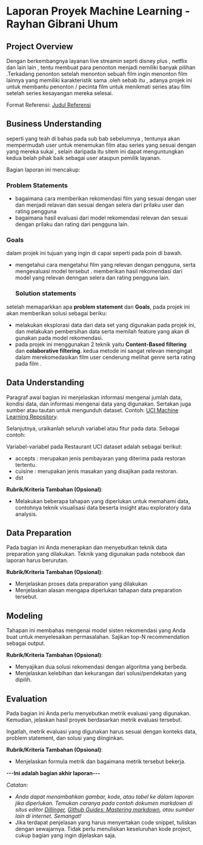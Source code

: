 # Laporan Proyek Machine Learning - Rayhan Gibrani Uhum 

## Project Overview

Dengan berkembangnya layanan live streamin seprti disney plus , netflix dan lain lain , tentu membuat para penonton menjadi nemiliki banyak pilihan .Terkadang penonton setelah menonton sebuah film ingin menonton film lainnya yang memiliki karakteristik sama .oleh sebab itu , adanya projek ini untuk membantu penonton / pecinta film untuk menikmati series atau film setelah series kesayangan mereka selesai.
  
  Format Referensi: [Judul Referensi](https://scholar.google.com/) 

## Business Understanding

seperti yang teah di bahas pada sub bab sebelumnya , tentunya akan mempermudah user untuk menemukan film atau series yang sesuai dengan yang mereka sukai , selain daripada itu sitem ini dapat menguntungkan kedua belah pihak baik sebagai user ataupun pemilik layanan.

Bagian laporan ini mencakup:

### Problem Statements

-  bagaimana cara  memberikan rekomendasi film yang sesuai dengan user dan menjadi relavan dan sesuai dengan selera dari prilaku user dan rating pengguna 
-  bagaimana hasil evaluasi dari model rekomendasi relevan dan sesuai dengan prilaku dan rating dari pengguna lain. 
### Goals
dalam projek ini tujuan  yang ingin di capai seperti pada poin di bawah.

-  mengetahui cara mengetahui film yang relevan dengan pengguna, serta mengevaluasi model tersebut .
   memberikan hasil rekomendasi dari  model yang relevan denngan selera dan rating pengguna lain. 

    ### Solution statements
  setelah memaparkkan apa **problem statement** dan  **Goals**, pada projek ini akan memberikan solusi  sebagai beriku: 
  - melakukan eksplorasi data dari data set yang digunakan pada projek ini, dan melakukan pembersihan data serta memilah feature yang akan di gunakan pada model rekomendasi.
  - pada projek ini menggunakan 2 teknik  yaitu **Content-Based filtering** dan **colaborative filtering**. kedua metode ini sangat relevan mengingat  dalam merekomedasikan film user cenderung melihat genre serta rating pada film .
## Data Understanding
Paragraf awal bagian ini menjelaskan informasi mengenai jumlah data, kondisi data, dan informasi mengenai data yang digunakan. Sertakan juga sumber atau tautan untuk mengunduh dataset. Contoh: [UCI Machine Learning Repository](https://archive.ics.uci.edu/ml/datasets/Restaurant+%26+consumer+data).

Selanjutnya, uraikanlah seluruh variabel atau fitur pada data. Sebagai contoh:  

Variabel-variabel pada Restaurant UCI dataset adalah sebagai berikut:
- accepts : merupakan jenis pembayaran yang diterima pada restoran tertentu.
- cuisine : merupakan jenis masakan yang disajikan pada restoran.
- dst

**Rubrik/Kriteria Tambahan (Opsional)**:
- Melakukan beberapa tahapan yang diperlukan untuk memahami data, contohnya teknik visualisasi data beserta insight atau exploratory data analysis.

## Data Preparation
Pada bagian ini Anda menerapkan dan menyebutkan teknik data preparation yang dilakukan. Teknik yang digunakan pada notebook dan laporan harus berurutan.

**Rubrik/Kriteria Tambahan (Opsional)**: 
- Menjelaskan proses data preparation yang dilakukan
- Menjelaskan alasan mengapa diperlukan tahapan data preparation tersebut.

## Modeling
Tahapan ini membahas mengenai model sisten rekomendasi yang Anda buat untuk menyelesaikan permasalahan. Sajikan top-N recommendation sebagai output.

**Rubrik/Kriteria Tambahan (Opsional)**: 
- Menyajikan dua solusi rekomendasi dengan algoritma yang berbeda.
- Menjelaskan kelebihan dan kekurangan dari solusi/pendekatan yang dipilih.

## Evaluation
Pada bagian ini Anda perlu menyebutkan metrik evaluasi yang digunakan. Kemudian, jelaskan hasil proyek berdasarkan metrik evaluasi tersebut.

Ingatlah, metrik evaluasi yang digunakan harus sesuai dengan konteks data, problem statement, dan solusi yang diinginkan.

**Rubrik/Kriteria Tambahan (Opsional)**: 
- Menjelaskan formula metrik dan bagaimana metrik tersebut bekerja.

**---Ini adalah bagian akhir laporan---**

_Catatan:_
- _Anda dapat menambahkan gambar, kode, atau tabel ke dalam laporan jika diperlukan. Temukan caranya pada contoh dokumen markdown di situs editor [Dillinger](https://dillinger.io/), [Github Guides: Mastering markdown](https://guides.github.com/features/mastering-markdown/), atau sumber lain di internet. Semangat!_
- Jika terdapat penjelasan yang harus menyertakan code snippet, tuliskan dengan sewajarnya. Tidak perlu menuliskan keseluruhan kode project, cukup bagian yang ingin dijelaskan saja.
